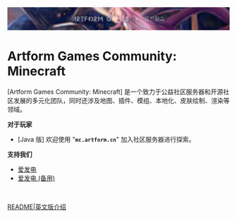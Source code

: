 <img src="https://raw.githubusercontent.com/ArtformGames/.github/master/logo/banner_github.png" alt="ArtformGames Banner">

# Artform Games Community: Minecraft

[Artform Games Community: Minecraft] 是一个致力于公益社区服务器和开源社区发展的多元化团队，同时还涉及地图、插件、模组、本地化、皮肤绘制、渲染等领域。

**对于玩家**

- [Java 版] 欢迎使用 "**`mc.artform.cn`**" 加入社区服务器进行探索。

**支持我们**

- [爱发电](https://afdian.net/a/artformgames)
- [爱发电 (备用)](https://afdian.com/a/artformgames)

<br>

[README|英文版介绍](https://github.com/ArtformGames/.github/blob/master/profile/README.md)
